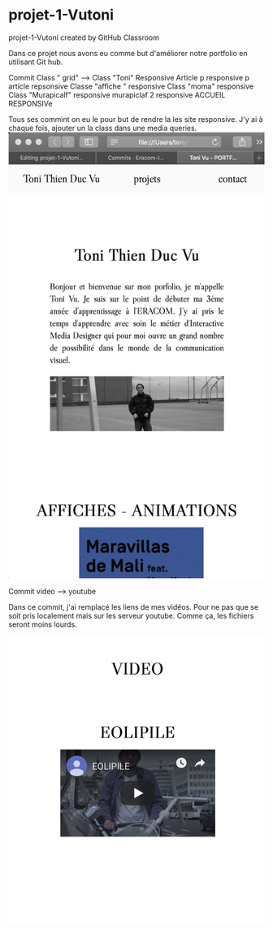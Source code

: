 # projet-1-Vutoni
projet-1-Vutoni created by GitHub Classroom

Dans ce projet nous avons eu comme but d'améliorer notre portfolio en utilisant Git hub.

Commit
Class " grid" --> Class "Toni" Responsive
Article p responsive
p article repsonsive
Classe "affiche " responsive
Class "moma" responsive
Class "Murapicalf" responsive
murapiclaf 2 responsive
ACCUEIL RESPONSIVe


Tous ses commint on eu le pour but de rendre la les site responsive. J'y ai à chaque fois, ajouter un la class dans une media queries.
![](https://github.com/Eracom-ID471/projet-1-Vutoni/blob/master/img/Capture%20d’écran%202019-09-19%20à%2008.33.46.png?raw=true)

Commit
video --> youtube

Dans ce commit, j'ai remplacé les liens de mes vidéos. Pour ne pas que se soit pris localement mais sur les serveur youtube. Comme ça, les fichiers seront moins lourds.


![](https://github.com/Eracom-ID471/projet-1-Vutoni/blob/master/img/Capture%20d’écran%202019-09-19%20à%2008.41.59.png?raw=true)
